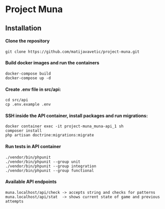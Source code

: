 # Project Muna

## Installation
#### Clone the repository
```
git clone https://github.com/matijavavetic/project-muna.git
```

#### Build docker images and run the containers
```
docker-compose build
docker-compose up -d
```

#### Create .env file in src/api:
```
cd src/api
cp .env.example .env
```

#### SSH inside the API container, install packages and run migrations:
```
docker container exec -it project-muna_muna-api_1 sh
composer install
php artisan doctrine:migrations:migrate
```
#### Run tests in API container
```
./vendor/bin/phpunit
./vendor/bin/phpunit --group unit
./vendor/bin/phpunit --group integration
./vendor/bin/phpunit --group functional
```
#### Available API endpoints
```
muna.localhost/api/check -> accepts string and checks for patterns
muna.localhost/api/stat  -> shows current state of game and previous attempts 
```
